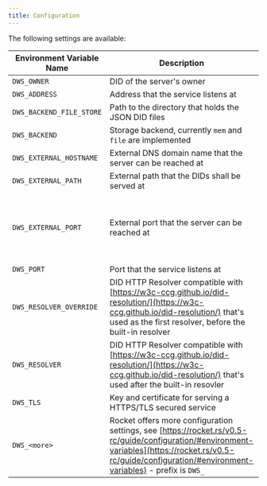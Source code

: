 ```yaml
---
title: Configuration
---
```


The following settings are available:

| **Environment Variable Name** | **Description**                                                                                                                                                                                                | **Required** | **Default**                                                                                                                             | **Example**                                                |
| ----------------------------- | -------------------------------------------------------------------------------------------------------------------------------------------------------------------------------------------------------------- | ------------ | --------------------------------------------------------------------------------------------------------------------------------------- | ---------------------------------------------------------- |
| `DWS_OWNER`                   | DID of the server's owner                                                                                                                                                                                      | **yes**      |                                                                                                                                         | `did:key:z6MkrAvU5DpYtUjpJpohoKyKvWdbrQ1yyZcgM5TodLowsahP` |
| `DWS_ADDRESS`                 | Address that the service listens at                                                                                                                                                                            | no           | `127.0.0.1`                                                                                                                             | `0.0.0.0`                                                  |
| `DWS_BACKEND_FILE_STORE`      | Path to the directory that holds the JSON DID files                                                                                                                                                            | no           | `$PWD/did_store`                                                                                                                        | `/usr/web-id/did_store`                                    |
| `DWS_BACKEND`                 | Storage backend, currently `mem` and `file` are implemented                                                                                                                                                    | no           | `mem`                                                                                                                                   | `file`                                                     |
| `DWS_EXTERNAL_HOSTNAME`       | External DNS domain name that the server can be reached at                                                                                                                                                     | no           | `localhost`                                                                                                                             | `example.com`                                              |
| `DWS_EXTERNAL_PATH`           | External path that the DIDs shall be served at                                                                                                                                                                 | no           | `/`                                                                                                                                     | `/dids`                                                    |
| `DWS_EXTERNAL_PORT`           | External port that the server can be reached at                                                                                                                                                                | no           | `$DWS_PORT` if `$HOSTNAME == "localhost"`, otherwise `443` as required by the [specifiction](https://w3c-ccg.github.io/did-method-web/) | `3000`                                                     |
| `DWS_PORT`                    | Port that the service listens at                                                                                                                                                                               | no           | `3000`                                                                                                                                  | `3000`                                                     |
| `DWS_RESOLVER_OVERRIDE`       | DID HTTP Resolver compatible with [https://w3c-ccg.github.io/did-resolution/](https://w3c-ccg.github.io/did-resolution/) that's used as the first resolver, before the built-in resolver                       | no           |                                                                                                                                         | `http://uni-resolver-web:8080/1.0/identifiers/`            |
| `DWS_RESOLVER`                | DID HTTP Resolver compatible with [https://w3c-ccg.github.io/did-resolution/](https://w3c-ccg.github.io/did-resolution/) that's used after the built-in resovler                                               | no           |                                                                                                                                         | `http://uni-resolver-web:8080/1.0/identifiers/`            |
| `DWS_TLS`                     | Key and certificate for serving a HTTPS/TLS secured service                                                                                                                                                    | no           |                                                                                                                                         | `{certs="my.crt", key="private.key"}`                      |
| `DWS_<more>`                  | Rocket offers more configuration settings, see [https://rocket.rs/v0.5-rc/guide/configuration/#environment-variables](https://rocket.rs/v0.5-rc/guide/configuration/#environment-variables) - prefix is `DWS_` | no           |                                                                                                                                         |                                                            |
